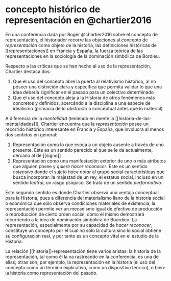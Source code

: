 # concepto histórico de representación en @chartier2016
En una conferencia dada por Roger @chartier2016 sobre el concepto de representación, el historiador recorre las objeciones al concepto de *representación* como objeto de la historia, las definiciones históricas de [[representaciones]] en Francia y España, la fuerza teórica de las representaciones en la sociología de la dominación simbólica de Bordieu.

Respecto a las críticas que se han hecho al uso de la representación, Chartier destaca dos:

1. Que el uso del concepto abre la puerta al relativismo histórico, al no poseer una distinción clara y específica que permita validar lo que una idea debería significar en el pasado para un colectivo determinado
2. Que el uso del concepto aleja a la Historia de otros fenómenos más concretos y definidos, acercándo a la disciplina a una especie de idealismo (primacía de lo *abstracto* o conceptual antes que lo material)

A diferencia de la *mentalidad* (teniendo en mente la [[historia-de-las-mentalidades]]), Chartier encuentra que la *representación* posee un recorrido histórico interesante en Francia y España, que involucra al menos dos sentidos en general:

1. Representación como lo que evoca a un objeto ausente a través de uno presente. Este es un sentido parecido al que se le da actualmente, cercano al de [[signo]]
2. Representación como una manifestación exterior de uno o más atributos que alguien posee y *quiere hacer reconocer*. Este es un sentido *ostensivo* donde el sujeto *hace notar* al grupo social características que busca incorporar: la majestad de un rey, el estatus social, incluso en un sentido *teatral*, un rasgo psíquico. Se trata de un sentido *performativo*.
  
Este segundo sentido es donde Chartier observa una ventaja conceptual para la Historia, pues a diferencia del materialismo llano de la historia social o económica que sólo observa condiciones materiales de existencia, la representación permite ver un mecanismo igual de efectivo de producción o reproducción de cierto orden social, como él mismo demostrará recurriendo a la idea de dominación simbólica de Bourdieu. La representación, especialmente por su capacidad de *hacer reconocer*, constituye un concepto por el cual no sólo la cultura sino lo social obtiene su configuración real, y por tanto es un concepto vital en el estudio de la Historia.

La relación [[historia]]-representación tiene varios aristas: la historia de la representación, tal como él la va rastreando en la conferencia, es una de ellas; otras son, por ejemplo, la representación en la historia (el uso del concepto como un término explicativo, como un dispositivo teórico), o bien: la historia como representación del pasado.
